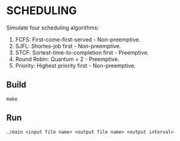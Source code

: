 # SCHEDULING

Simulate four scheduling algorithms:

1. FCFS: First-come-first-served - Non-preemptive.
2. SJFL: Shortes-job first - Non-preemptive.
3. STCF: Sortest-time-to-completion first - Preemptive.
4. Round Robin: Quantum = 2 - Preemptive.
5. Priority: Highest priority first - Non-preemptive.

## Build

    make

## Run

    ./main <input file name> <output file name> <output interval> 
